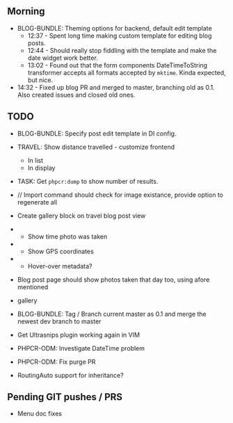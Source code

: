 Morning
-------

 - BLOG-BUNDLE: Theming options for backend, default edit template
    - 12:37 - Spent long time making custom template for editing blog posts.
    - 12:44 - Should really stop fiddling with the template and make the date widget work better.
    - 13:02 - Found out that the form components DateTimeToString transformer accepts all formats accepted by `mktime`. Kinda expected, but nice.
 - 14:32 - Fixed up blog PR and merged to master, branching old as 0.1. Also created issues and closed old ones.
 
TODO
----

 - BLOG-BUNDLE: Specify post edit template in DI config.

 - TRAVEL: Show distance travelled - customize frontend
   - In list
   - In display
 
 - TASK: Get `phpcr:dump` to show number of results.

 - // Import command should check for image existance, provide option to regenerate all
 
 - Create gallery block on travel blog post view
 - - Show time photo was taken
 - - Show GPS coordinates
 - - Hover-over metadata?
 
 - Blog post page should show photos taken that day too, using afore mentioned
 - gallery

 - BLOG-BUNDLE: Tag / Branch current master as 0.1 and merge the newest dev branch to master
 
 - Get Ultrasnips plugin working again in VIM
 
 - PHPCR-ODM: Investigate DateTime problem
 - PHPCR-ODM: Fix purge PR
 - RoutingAuto support for inheritance?

Pending GIT pushes / PRS
------------------------

 - Menu doc fixes
